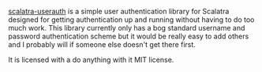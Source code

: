 [scalatra-userauth](https://github.com/sroebuck/scalatra-userauth) is a simple user authentication library for Scalatra designed for getting authentication up and running without having to do too much work.  This library currently only has a bog standard username and password authentication scheme but it would be really easy to add others and I probably will if someone else doesn't get there first.

It is licensed with a do anything with it MIT license.
